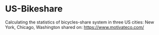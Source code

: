# US-Bikeshare
Calculating the statistics of bicycles-share system in three US cities: New York, Chicago, Washington shared on: https://www.motivateco.com/

